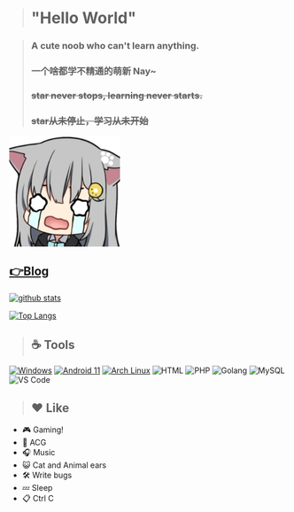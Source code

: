 > # "Hello World"

> ### A cute noob who can't learn anything.
> ### 一个啥都学不精通的萌新 Nay~
> ### ~~star never stops, learning never starts.~~
> ### ~~star从未停止，学习从未开始~~

 <img src="images/myadestes_1_nacho_agadywmaatzvsfy.png" width="200" height="200" alt="nacho" align="center" />

## [👉Blog][1]

<a href="https://github.com/anuraghazra/github-readme-stats"><img width="445" alt="github stats" align="center" src="https://github-readme-stats.vercel.app/api?username=claraqwq&bg_color=45,f8dada,F3AEBA&title_color=247bcb&text_color=247bcb&show_icons=true&locale=cn"/></a><br>

<a href="https://github.com/anuraghazra/github-readme-stats"><img alt="Top Langs" align="center" src="https://github-readme-stats.vercel.app/api/top-langs/?username=claraqwq&bg_color=45,f8dada,F3AEBA&title_color=247bcb&text_color=247bcb&show_icons=true&locale=cn&layout=default&card_width=445"/></a>

> ## ☕ Tools
[![Windows](https://img.shields.io/badge/Windows%2011-2d9aff?style=flat-square&logo=windows&logoColor=ffffff)](https://www.microsoft.com/en-us/windows/) [![Android 11](https://img.shields.io/badge/Android%2011-3DDC84?style=flat-square&logo=android&logoColor=ffffff)](https://www.android.com/android-11/) [![Arch Linux](https://img.shields.io/badge/Arch%20Linux-1793D1?style=flat-square&logo=archlinux&logoColor=ffffff)](https://archlinux.org/)
![HTML](https://img.shields.io/badge/HTML-E34F26?style=flat-square&logo=html5&logoColor=ffffff) ![PHP](https://img.shields.io/badge/PHP-777BB4?style=flat-square&logo=php&logoColor=ffffff) ![Golang](https://img.shields.io/badge/Golang-00ADD8?style=flat-square&logo=Go&logoColor=ffffff) ![MySQL](https://img.shields.io/badge/MySQL-4479A1?style=flat-square&logo=mysql&logoColor=ffffff) ![VS Code](https://img.shields.io/badge/VS%20Code-007ACC?style=flat-square&logo=visualstudiocode&logoColor=ffffff)
> ## ❤️ Like
- 🎮 Gaming!
- 👘 ACG
- 🎧 Music
- 😺 Cat and Animal ears
- 🛠️ Write bugs
- 💤 Sleep
- 📋 Ctrl C

[1]: https://blog.claraqwq.com "Clara的小窝"
